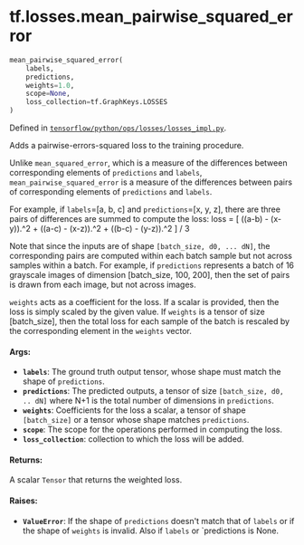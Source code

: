 <div itemscope itemtype="http://developers.google.com/ReferenceObject">
<meta itemprop="name" content="tf.losses.mean_pairwise_squared_error" />
</div>

# tf.losses.mean_pairwise_squared_error

``` python
mean_pairwise_squared_error(
    labels,
    predictions,
    weights=1.0,
    scope=None,
    loss_collection=tf.GraphKeys.LOSSES
)
```



Defined in [`tensorflow/python/ops/losses/losses_impl.py`](https://www.tensorflow.org/code/tensorflow/python/ops/losses/losses_impl.py).

Adds a pairwise-errors-squared loss to the training procedure.

Unlike `mean_squared_error`, which is a measure of the differences between
corresponding elements of `predictions` and `labels`,
`mean_pairwise_squared_error` is a measure of the differences between pairs of
corresponding elements of `predictions` and `labels`.

For example, if `labels`=[a, b, c] and `predictions`=[x, y, z], there are
three pairs of differences are summed to compute the loss:
  loss = [ ((a-b) - (x-y)).^2 + ((a-c) - (x-z)).^2 + ((b-c) - (y-z)).^2 ] / 3

Note that since the inputs are of shape `[batch_size, d0, ... dN]`, the
corresponding pairs are computed within each batch sample but not across
samples within a batch. For example, if `predictions` represents a batch of
16 grayscale images of dimension [batch_size, 100, 200], then the set of pairs
is drawn from each image, but not across images.

`weights` acts as a coefficient for the loss. If a scalar is provided, then
the loss is simply scaled by the given value. If `weights` is a tensor of size
[batch_size], then the total loss for each sample of the batch is rescaled
by the corresponding element in the `weights` vector.

#### Args:

* <b>`labels`</b>: The ground truth output tensor, whose shape must match the shape of
    `predictions`.
* <b>`predictions`</b>: The predicted outputs, a tensor of size
    `[batch_size, d0, .. dN]` where N+1 is the total number of dimensions in
    `predictions`.
* <b>`weights`</b>: Coefficients for the loss a scalar, a tensor of shape
    `[batch_size]` or a tensor whose shape matches `predictions`.
* <b>`scope`</b>: The scope for the operations performed in computing the loss.
* <b>`loss_collection`</b>: collection to which the loss will be added.


#### Returns:

A scalar `Tensor` that returns the weighted loss.


#### Raises:

* <b>`ValueError`</b>: If the shape of `predictions` doesn't match that of `labels` or
    if the shape of `weights` is invalid.  Also if `labels` or `predictions
    is None.